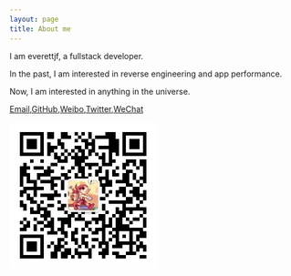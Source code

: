 ```yaml
---
layout: page
title: About me 
---
```


I am everettjf, a fullstack developer.

In the past, I am interested in reverse engineering and app performance.

Now, I am interested in anything in the universe.

[Email](mailto:everettjf@live.com),[GitHub](https://github.com/everettjf),[Weibo](https://weibo.com/everettjf),[Twitter](https://twitter.com/everettjf),[WeChat](/images/mywechat.jpg) 

![fun](/images/fun.jpg)
